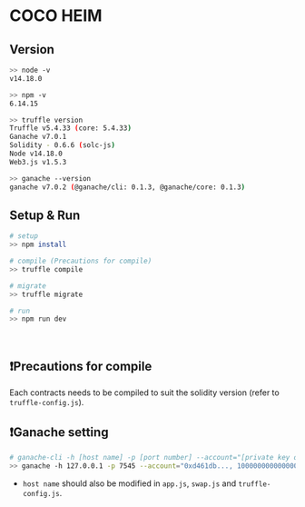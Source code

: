 # COCO HEIM


## Version
```Bash
>> node -v
v14.18.0

>> npm -v
6.14.15

>> truffle version
Truffle v5.4.33 (core: 5.4.33)
Ganache v7.0.1
Solidity - 0.6.6 (solc-js)
Node v14.18.0
Web3.js v1.5.3

>> ganache --version
ganache v7.0.2 (@ganache/cli: 0.1.3, @ganache/core: 0.1.3)
```


## Setup & Run
```Bash
# setup
>> npm install

# compile (Precautions for compile)
>> truffle compile

# migrate
>> truffle migrate

# run
>> npm run dev
```

<br />

## ❗️Precautions for compile
Each contracts needs to be compiled to suit the solidity version (refer to `truffle-config.js`).


## ❗️Ganache setting
``` Bash
# ganache-cli -h [host name] -p [port number] --account="[private key of my wallet], [ethereum]"
>> ganache -h 127.0.0.1 -p 7545 --account="0xd461db..., 100000000000000000000000000"
```

* `host name` should also be modified in `app.js`, `swap.js` and `truffle-config.js`.
